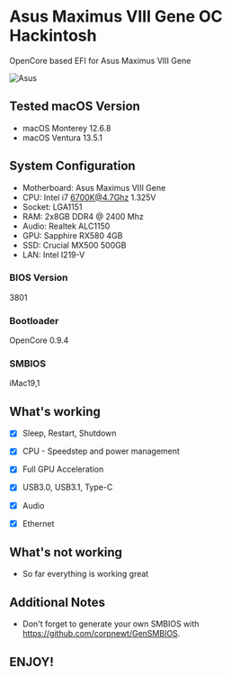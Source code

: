 # Asus Maximus VIII Gene OC Hackintosh

OpenCore based EFI for Asus Maximus VIII Gene




![Asus](https://github.com/CloverLeafBG/Asus-Maximus-VIII-Gene-OC-Hackintosh/assets/93620854/0154b267-1ef0-4f7f-b164-d92aa9a51486)







## Tested macOS Version


- macOS Monterey 12.6.8
- macOS Ventura 13.5.1


## System Configuration


- Motherboard:  Asus Maximus VIII Gene 
- CPU: Intel i7 6700K@4.7Ghz 1.325V
- Socket: LGA1151
- RAM: 2x8GB DDR4 @ 2400 Mhz
- Audio: Realtek ALC1150
- GPU: Sapphire RX580 4GB
- SSD: Crucial MX500 500GB
- LAN: Intel I219-V


### BIOS Version

3801

 
### Bootloader

OpenCore 0.9.4


### SMBIOS

iMac19,1



## What's working

 - [x] Sleep, Restart, Shutdown
 
 - [x] CPU - Speedstep and power management

 - [x] Full GPU Acceleration
 
 - [x] USB3.0, USB3.1, Type-C
 
 - [x] Audio
 
 - [x] Ethernet
 


## What's not working

- So far everything is working great




## Additional Notes


- Don't forget to generate your own SMBIOS with https://github.com/corpnewt/GenSMBIOS. 

## ENJOY!
